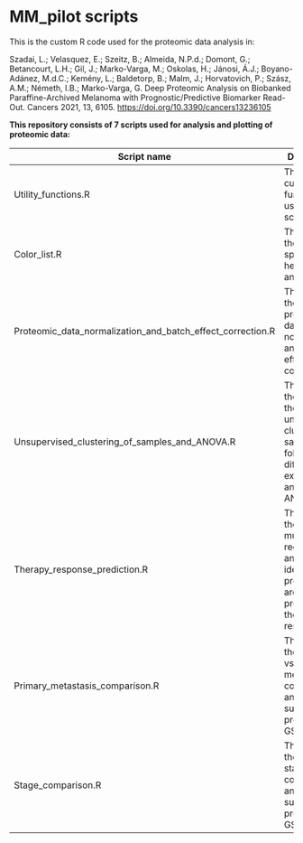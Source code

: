 # MM_pilot scripts

This is the custom R code used for the proteomic data analysis in:

Szadai, L.; Velasquez, E.; Szeitz, B.; Almeida, N.P.d.; Domont, G.; Betancourt, L.H.; Gil, J.; Marko-Varga, M.; Oskolas, H.; Jánosi, Á.J.; Boyano-Adánez, M.d.C.; Kemény, L.; Baldetorp, B.; Malm, J.; Horvatovich, P.; Szász, A.M.; Németh, I.B.; Marko-Varga, G. Deep Proteomic Analysis on Biobanked Paraffine-Archived Melanoma with Prognostic/Predictive Biomarker Read-Out. Cancers 2021, 13, 6105. https://doi.org/10.3390/cancers13236105

**This repository consists of 7 scripts used for analysis and plotting of proteomic data:**

| Script name  | Description  |
|---|---|
| Utility_functions.R  | This contains custom functions used in the scripts. |
|  Color_list.R | This contains the colors specified for heatmap annotations.  |
| Proteomic_data_normalization_and_batch_effect_correction.R  | This contains the steps of proteomic data normalization and batch effect correction.  |
| Unsupervised_clustering_of_samples_and_ANOVA.R | This contains the steps of the unsupervised clustering of samples, followed by differential expression analysis with ANOVA. |
|Therapy_response_prediction.R | This contains the steps of multiple Cox regression analysis to identify proteins that are potential predictors of therapy response.  |
|Primary_metastasis_comparison.R | This contains the primary vs metastasis comparisons and subsequent pre-ranked GSEA.  |
|Stage_comparison.R | This contains the clinical stage comparisons and subsequent pre-ranked GSEA.  |

